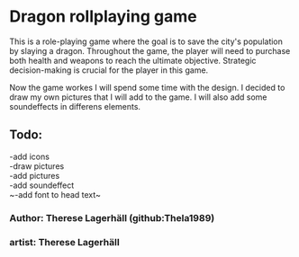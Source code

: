 # Dragon rollplaying game

This is a role-playing game where the goal is to save the city's population by slaying a dragon. Throughout the game, the player will need to purchase both health and weapons to reach the ultimate objective. Strategic decision-making is crucial for the player in this game.

Now the game workes I will spend some time with the design. I decided to draw my own pictures that I will add to the game. I will also add some soundeffects in differens elements.

## Todo:

-add icons<br>
-draw pictures<br>
-add pictures <br>
-add soundeffect<br>
~-add font to head text~

### Author: Therese Lagerhäll (github:Thela1989)

### artist: Therese Lagerhäll
